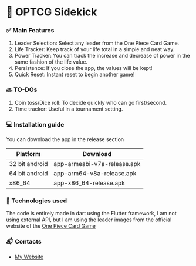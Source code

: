# 🧭 OPTCG Sidekick

### ✅ Main Features
1. Leader Selection: Select any leader from the One Piece Card Game.
2. Life Tracker: Keep track of your life total in a simple and neat way.
3. Power Tracker: You can track the increase and decrease of power in the same fashion of the life value.
4. Persistence: If you close the app, the values will be kept!
5. Quick Reset: Instant reset to begin another game!

### 🔜 TO-DOs
1. Coin toss/Dice roll: To decide quickly who can go first/second.
2. Time tracker: Useful in a tournament setting.

### 💻 Installation guide
You can download the app in the release section

| Platform       | Download                    |
|----------------|-----------------------------|
| 32 bit android | app-armeabi-v7a-release.apk |
| 64 bit android | app-arm64-v8a-release.apk   |
| x86_64         | app-x86_64-release.apk      |

### 🔗 Technologies used
The code is entirely made in dart using the Flutter framework, I am not using external API, but I am using the leader images from the official website of the [One Piece Card Game](https://en.onepiece-cardgame.com/cardlist/?series=569113)

### 📬 Contacts

- [My Website](https://lorenzozulli.github.io)